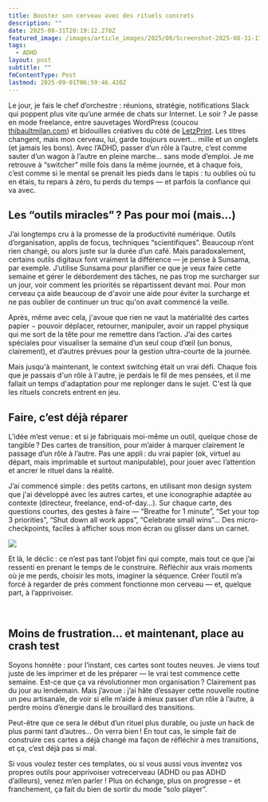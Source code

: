 ```yaml
---
title: Booster son cerveau avec des rituels concrets
description: ""
date: 2025-08-31T20:19:12.278Z
featured_image: /images/article_images/2025/08/Screenshot-2025-08-31-17.39.02.jpg
tags:
  - ADHD
layout: post
subtitle: ""
fmContentType: Post
lastmod: 2025-09-01T06:59:46.420Z
---
```


Le jour, je fais le chef d’orchestre : réunions, stratégie, notifications Slack qui poppent plus vite qu’une armée de chats sur Internet. Le soir ? Je passe en mode freelance, entre sauvetages WordPress (coucou [thibaultmilan.com](https://thibaultmilan.com)) et bidouilles créatives du côté de [LetzPrint](https://letzprint.eu). Les titres changent, mais mon cerveau, lui, garde toujours ouvert… mille et un onglets (et jamais les bons).
Avec l’ADHD, passer d’un rôle à l’autre, c’est comme sauter d’un wagon à l’autre en pleine marche… sans mode d’emploi. Je me retrouve à “switcher” mille fois dans la même journée, et à chaque fois, c’est comme si le mental se prenait les pieds dans le tapis : tu oublies où tu en étais, tu repars à zéro, tu perds du temps — et parfois la confiance qui va avec.

## Les “outils miracles” ? Pas pour moi (mais…)

J’ai longtemps cru à la promesse de la productivité numérique. Outils d’organisation, applis de focus, techniques “scientifiques”. Beaucoup n’ont rien changé, ou alors juste sur la durée d’un café. Mais paradoxalement, certains outils digitaux font vraiment la différence — je pense à Sunsama, par exemple. J’utilise Sunsama pour planifier ce que je veux faire cette semaine et gérer le débordement des tâches, ne pas trop me surcharger sur un jour, voir comment les priorités se répartissent devant moi. Pour mon cerveau ça aide beaucoup de d'avoir une aide pour éviter la surcharge et ne pas oublier de continuer un truc qu'on avait commencé la veille.

Après, même avec cela, j'avoue que rien ne vaut la matérialité des cartes papier − pouvoir déplacer, retourner, manipuler, avoir un rappel physique qui me sort de la tête pour me remettre dans l’action. J’ai des cartes spéciales pour visualiser la semaine d’un seul coup d’œil (un bonus, clairement), et d’autres prévues pour la gestion ultra-courte de la journée.

Mais jusqu'à maintenant, le context switching était un vrai défi. Chaque fois que je passais d'un rôle à l'autre, je perdais le fil de mes pensées, et il me fallait un temps d'adaptation pour me replonger dans le sujet. C'est là que les rituels concrets entrent en jeu.

## Faire, c’est déjà réparer

L’idée m’est venue : et si je fabriquais moi-même un outil, quelque chose de tangible ? Des cartes de transition, pour m’aider à marquer clairement le passage d’un rôle à l’autre. Pas une appli : du vrai papier (ok, virtuel au départ, mais imprimable et surtout manipulable), pour jouer avec l’attention et ancrer le rituel dans la réalité.

J’ai commencé simple : des petits cartons, en utilisant mon design system que j'ai développé avec les autres cartes, et une iconographie adaptée au contexte (directeur, freelance, end-of-day…). Sur chaque carte, des questions courtes, des gestes à faire — “Breathe for 1 minute”, “Set your top 3 priorities”, “Shut down all work apps”, “Celebrate small wins”… Des micro-checkpoints, faciles à afficher sous mon écran ou glisser dans un carnet.

![](/images/article_images/2025/08/Screenshot-2025-08-31-17.39.02.jpg)

Et là, le déclic : ce n’est pas tant l’objet fini qui compte, mais tout ce que j’ai ressenti en prenant le temps de le construire. Réfléchir aux vrais moments où je me perds, choisir les mots, imaginer la séquence. Créer l’outil m’a forcé à regarder de près comment fonctionne mon cerveau — et, quelque part, à l’apprivoiser.

<div class="gallery" data-columns="4">
  <img src="/images/article_images/2025/08/Screenshot-2025-08-31-17.39.44.jpg" alt=""/>
  <img src="/images/article_images/2025/08/Screenshot-2025-08-31-17.40.15.jpg" alt=""/>
  <img src="/images/article_images/2025/08/Screenshot-2025-08-31-17.40.32.jpg" alt=""/>
  <img src="/images/article_images/2025/08/Screenshot-2025-08-31-17.40.45.jpg" alt=""/>

</div>


## Moins de frustration… et maintenant, place au crash test

Soyons honnête : pour l’instant, ces cartes sont toutes neuves. Je viens tout juste de les imprimer et de les préparer — le vrai test commence cette semaine. Est-ce que ça va révolutionner mon organisation ? Clairement pas du jour au lendemain. Mais j’avoue : j’ai hâte d’essayer cette nouvelle routine un peu artisanale, de voir si elle m’aide à mieux passer d’un rôle à l’autre, à perdre moins d’énergie dans le brouillard des transitions.

Peut-être que ce sera le début d’un rituel plus durable, ou juste un hack de plus parmi tant d’autres… On verra bien ! En tout cas, le simple fait de construire ces cartes a déjà changé ma façon de réfléchir à mes transitions, et ça, c’est déjà pas si mal.

Si vous voulez tester ces templates, ou si vous aussi vous inventez vos propres outils pour apprivoiser votrecerveau (ADHD ou pas ADHD d’ailleurs), venez m’en parler ! Plus on échange, plus on progresse – et franchement, ça fait du bien de sortir du mode “solo player”.

